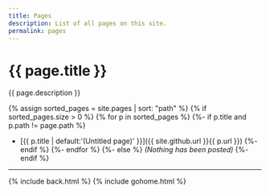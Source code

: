 ```yaml
---
title: Pages
description: List of all pages on this site.
permalink: pages
---
```


# {{ page.title }}

{{ page.description }}

{% assign sorted_pages = site.pages | sort: "path" %}
{% if sorted_pages.size > 0 %}
{% for p in sorted_pages %}
{%- if p.title and p.path != page.path %}
- [{{ p.title | default:'(Untitled page)' }}]({{ site.github.url }}{{ p.url }})
{%- endif %}
{%- endfor %}
{%- else %}
_(Nothing has been posted)_
{%- endif %}

---

{% include back.html %}
{% include gohome.html %}